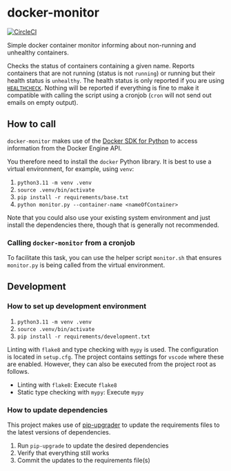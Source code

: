 # docker-monitor

[![CircleCI](https://dl.circleci.com/status-badge/img/gh/mschoettle/docker-monitor/tree/main.svg?style=svg)](https://dl.circleci.com/status-badge/redirect/gh/mschoettle/docker-monitor/tree/main)

Simple docker container monitor informing about non-running and unhealthy containers.

Checks the status of containers containing a given name. Reports containers that are not running (status is not `running`) or running but their health status is `unhealthy`. The health status is only reported if you are using [`HEALTHCHECK`](https://docs.docker.com/engine/reference/builder/#healthcheck).
Nothing will be reported if everything is fine to make it compatible with calling the script using a cronjob (`cron` will not send out emails on empty output).

## How to call
`docker-monitor` makes use of the [Docker SDK for Python](https://github.com/docker/docker-py) to access information from the Docker Engine API.

You therefore need to install the `docker` Python library. It is best to use a virtual environment, for example, using `venv`:

1. `python3.11 -m venv .venv`
2. `source .venv/bin/activate`
3. `pip install -r requirements/base.txt`
4. `python monitor.py --container-name <nameOfContainer>`

Note that you could also use your existing system environment and just install the dependencies there, though that is generally not recommended.

### Calling `docker-monitor` from a cronjob

To facilitate this task, you can use the helper script `monitor.sh` that ensures `monitor.py` is being called from the virtual environment.

## Development

### How to set up development environment

1. `python3.11 -m venv .venv`
2. `source .venv/bin/activate`
3. `pip install -r requirements/development.txt`

Linting with `flake8` and type checking with `mypy` is used. The configuration is located in `setup.cfg`. The project contains settings for `vscode` where these are enabled. However, they can also be executed from the project root as follows.

* Linting with `flake8`: Execute `flake8`
* Static type checking with `mypy`: Execute `mypy`

### How to update dependencies

This project makes use of [pip-upgrader](https://github.com/simion/pip-upgrader) to update the requirements files to the latest versions of dependencies.

1. Run `pip-upgrade` to update the desired dependencies
1. Verify that everything still works
1. Commit the updates to the requirements file(s)
